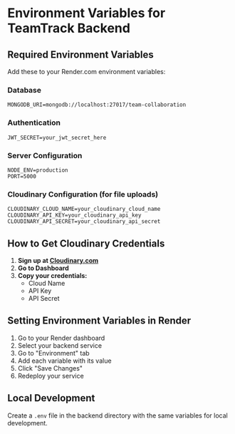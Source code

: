 # Environment Variables for TeamTrack Backend

## Required Environment Variables

Add these to your Render.com environment variables:

### Database
```
MONGODB_URI=mongodb://localhost:27017/team-collaboration
```

### Authentication
```
JWT_SECRET=your_jwt_secret_here
```

### Server Configuration
```
NODE_ENV=production
PORT=5000
```

### Cloudinary Configuration (for file uploads)
```
CLOUDINARY_CLOUD_NAME=your_cloudinary_cloud_name
CLOUDINARY_API_KEY=your_cloudinary_api_key
CLOUDINARY_API_SECRET=your_cloudinary_api_secret
```

## How to Get Cloudinary Credentials

1. **Sign up at [Cloudinary.com](https://cloudinary.com)**
2. **Go to Dashboard**
3. **Copy your credentials:**
   - Cloud Name
   - API Key
   - API Secret

## Setting Environment Variables in Render

1. Go to your Render dashboard
2. Select your backend service
3. Go to "Environment" tab
4. Add each variable with its value
5. Click "Save Changes"
6. Redeploy your service

## Local Development

Create a `.env` file in the backend directory with the same variables for local development.

